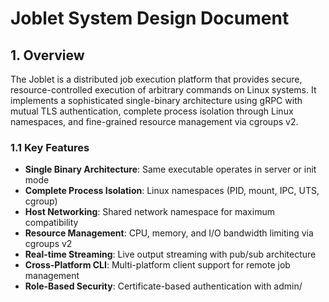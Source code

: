 # Joblet System Design Document

## 1. Overview

The Joblet is a distributed job execution platform that provides secure, resource-controlled execution of arbitrary commands on Linux systems. It implements a sophisticated single-binary architecture using gRPC with mutual TLS authentication, complete process isolation through Linux namespaces, and fine-grained resource management via cgroups v2.

### 1.1 Key Features

- **Single Binary Architecture**: Same executable operates in server or init mode
- **Complete Process Isolation**: Linux namespaces (PID, mount, IPC, UTS, cgroup)
- **Host Networking**: Shared network namespace for maximum compatibility
- **Resource Management**: CPU, memory, and I/O bandwidth limiting via cgroups v2
- **Real-time Streaming**: Live output streaming with pub/sub architecture
- **Cross-Platform CLI**: Multi-platform client support for remote job management
- **Role-Based Security**: Certificate-based authentication with admin/